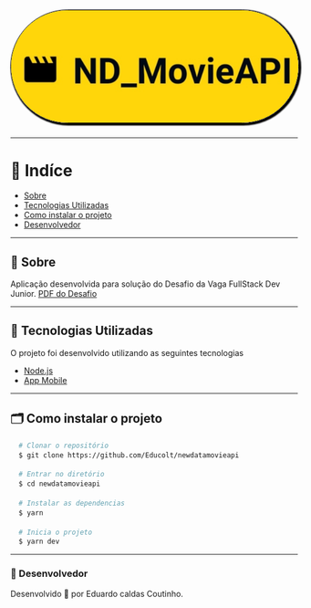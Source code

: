 <h1 align="center" style="color: black;">
    <img src="./assets/logoApi.jpg" style="border-radius: 120px; border: 1px solid #000;
    box-shadow: 2px 2px 2px 2px " />
</h1>

---


# 📍 Indíce

- [Sobre](#🔖-sobre)
- [Tecnologias Utilizadas](#🚀-tecnologias-utilizadas)
- [Como instalar o projeto](#🗂-como-instalar-o-projeto)
- [Desenvolvedor](#🧔-Desenvolvedor)

---

## 🔖 Sobre

Aplicação desenvolvida para solução do Desafio da Vaga FullStack Dev Junior. [PDF do Desafio](https://drive.google.com/file/d/1gPqiuzkTp8DGDyZj49rfwkcAgI5whYgw/view?usp=sharing)

---

## 🚀 Tecnologias Utilizadas

O projeto foi desenvolvido utilizando as seguintes tecnologias

- [Node.js](https://nodejs.org/en/)
- [App Mobile](https://github.com/Educolt/newdatamovie)

---

## 🗂 Como instalar o projeto

```bash
  # Clonar o repositório
  $ git clone https://github.com/Educolt/newdatamovieapi

  # Entrar no diretório
  $ cd newdatamovieapi

  # Instalar as dependencias
  $ yarn

  # Inicia o projeto
  $ yarn dev

```

---

### 🧔 Desenvolvedor
Desenvolvido 💜 por Eduardo caldas Coutinho.
